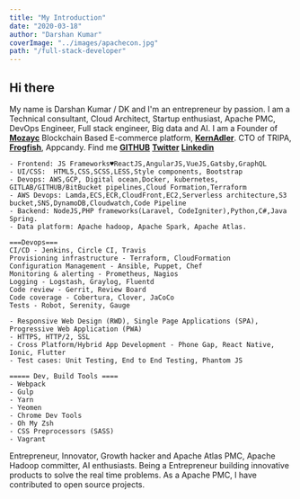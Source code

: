 ```yaml
---
title: "My Introduction"
date: "2020-03-18"
author: "Darshan Kumar"
coverImage: "../images/apachecon.jpg"
path: "/full-stack-developer"
---
```


## Hi there

My name is Darshan Kumar / DK and I'm an entrepreneur by passion. I am a Technical consultant, Cloud Architect, Startup enthusiast, Apache PMC, DevOps Engineer, Full stack engineer, Big data and AI.
I am a Founder of [**Mozayc**](https://mozayc.net) Blockchain Based E-commerce platform, [**KernAdler**](https://kernadler.net). CTO of TRIPA, [**Frogfish**](https://frogfish.io), Appcandy.
Find me [**GITHUB**](https://github.com/darshankumar89) [**Twitter**](https://twitter.com/darshaneldorado) [**Linkedin**](https://www.linkedin.com/in/darshankumar/)

```My expertise are with technologies :
- Frontend: JS Frameworks♥️ReactJS,AngularJS,VueJS,Gatsby,GraphQL
- UI/CSS:  HTML5,CSS,SCSS,LESS,Style components, Bootstrap
- Devops: AWS,GCP, Digital ocean,Docker, kubernetes, GITLAB/GITHUB/BitBucket pipelines,Cloud Formation,Terraform
- AWS Devops: Lamda,ECS,ECR,CloudFront,EC2,Serverless architecture,S3 bucket,SNS,DynamoDB,Cloudwatch,Code Pipeline
- Backend: NodeJS,PHP frameworks(Laravel, CodeIgniter),Python,C#,Java Spring.
- Data platform: Apache hadoop, Apache Spark, Apache Atlas.
```

```Devops
===Devops===
CI/CD - Jenkins, Circle CI, Travis
Provisioning infrastructure - Terraform, CloudFormation
Configuration Management - Ansible, Puppet, Chef
Monitoring & alerting - Prometheus, Nagios
Logging - Logstash, Graylog, Fluentd
Code review - Gerrit, Review Board
Code coverage - Cobertura, Clover, JaCoCo
Tests - Robot, Serenity, Gauge
```

```Other
- Responsive Web Design (RWD), Single Page Applications (SPA), Progressive Web Application (PWA)
- HTTPS, HTTP/2, SSL
- Cross Platform/Hybrid App Development - Phone Gap, React Native, Ionic, Flutter
- Test cases: Unit Testing, End to End Testing, Phantom JS
 ```

 ```Devtools
===== Dev, Build Tools ====
- Webpack
- Gulp
- Yarn
- Yeomen
- Chrome Dev Tools
- Oh My Zsh
- CSS Preprocessors (SASS)
- Vagrant
 ```

Entrepreneur, Innovator, Growth hacker and Apache Atlas PMC, Apache Hadoop committer, AI enthusiasts.
Being a Entrepreneur building innovative products to solve the real time problems.
As a Apache PMC, I have contributed to open source projects.
